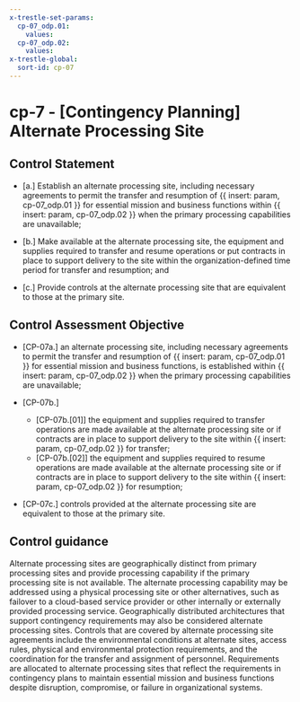 ```yaml
---
x-trestle-set-params:
  cp-07_odp.01:
    values:
  cp-07_odp.02:
    values:
x-trestle-global:
  sort-id: cp-07
---
```


# cp-7 - \[Contingency Planning\] Alternate Processing Site

## Control Statement

- \[a.\] Establish an alternate processing site, including necessary agreements to permit the transfer and resumption of {{ insert: param, cp-07_odp.01 }} for essential mission and business functions within {{ insert: param, cp-07_odp.02 }} when the primary processing capabilities are unavailable;

- \[b.\] Make available at the alternate processing site, the equipment and supplies required to transfer and resume operations or put contracts in place to support delivery to the site within the organization-defined time period for transfer and resumption; and

- \[c.\] Provide controls at the alternate processing site that are equivalent to those at the primary site.

## Control Assessment Objective

- \[CP-07a.\] an alternate processing site, including necessary agreements to permit the transfer and resumption of {{ insert: param, cp-07_odp.01 }} for essential mission and business functions, is established within {{ insert: param, cp-07_odp.02 }} when the primary processing capabilities are unavailable;

- \[CP-07b.\]

  - \[CP-07b.[01]\] the equipment and supplies required to transfer operations are made available at the alternate processing site or if contracts are in place to support delivery to the site within {{ insert: param, cp-07_odp.02 }} for transfer;
  - \[CP-07b.[02]\] the equipment and supplies required to resume operations are made available at the alternate processing site or if contracts are in place to support delivery to the site within {{ insert: param, cp-07_odp.02 }} for resumption;

- \[CP-07c.\] controls provided at the alternate processing site are equivalent to those at the primary site.

## Control guidance

Alternate processing sites are geographically distinct from primary processing sites and provide processing capability if the primary processing site is not available. The alternate processing capability may be addressed using a physical processing site or other alternatives, such as failover to a cloud-based service provider or other internally or externally provided processing service. Geographically distributed architectures that support contingency requirements may also be considered alternate processing sites. Controls that are covered by alternate processing site agreements include the environmental conditions at alternate sites, access rules, physical and environmental protection requirements, and the coordination for the transfer and assignment of personnel. Requirements are allocated to alternate processing sites that reflect the requirements in contingency plans to maintain essential mission and business functions despite disruption, compromise, or failure in organizational systems.
